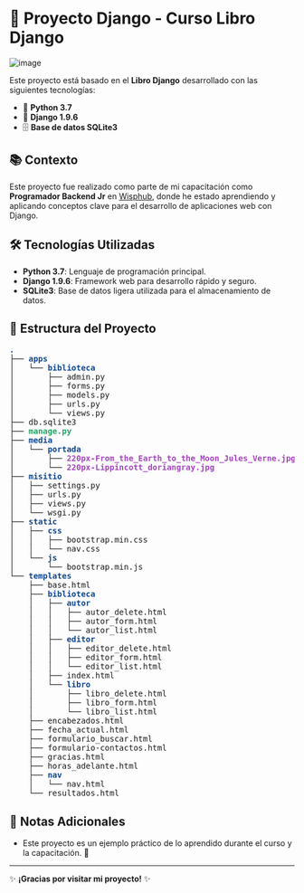 # 🚀 Proyecto Django - Curso Libro Django

![image](https://github.com/user-attachments/assets/3f8c2bf1-c69b-4c4b-9615-a7fba2c90dae)


Este proyecto está basado en el **Libro Django** desarrollado con las siguientes tecnologías:

- 🐍 **Python 3.7**
- 🎸 **Django 1.9.6**
- 🗄️ **Base de datos SQLite3**

## 📚 Contexto

Este proyecto fue realizado como parte de mi capacitación como **Programador Backend Jr** en [Wisphub](https://wisphub.com/), donde he estado aprendiendo y aplicando conceptos clave para el desarrollo de aplicaciones web con Django.

## 🛠️ Tecnologías Utilizadas

- **Python 3.7**: Lenguaje de programación principal.
- **Django 1.9.6**: Framework web para desarrollo rápido y seguro.
- **SQLite3**: Base de datos ligera utilizada para el almacenamiento de datos.

## 📂 Estructura del Proyecto

<pre><font color="#12488B"><b>.</b></font>
├── <font color="#12488B"><b>apps</b></font>
│   └── <font color="#12488B"><b>biblioteca</b></font>
│       ├── admin.py
│       ├── forms.py
│       ├── models.py
│       ├── urls.py
│       └── views.py
├── db.sqlite3
├── <font color="#26A269"><b>manage.py</b></font>
├── <font color="#12488B"><b>media</b></font>
│   └── <font color="#12488B"><b>portada</b></font>
│       ├── <font color="#A347BA"><b>220px-From_the_Earth_to_the_Moon_Jules_Verne.jpg</b></font>
│       └── <font color="#A347BA"><b>220px-Lippincott_doriangray.jpg</b></font>
├── <font color="#12488B"><b>misitio</b></font>
│   ├── settings.py
│   ├── urls.py
│   ├── views.py
│   └── wsgi.py
├── <font color="#12488B"><b>static</b></font>
│   ├── <font color="#12488B"><b>css</b></font>
│   │   ├── bootstrap.min.css
│   │   └── nav.css
│   └── <font color="#12488B"><b>js</b></font>
│       └── bootstrap.min.js
└── <font color="#12488B"><b>templates</b></font>
    ├── base.html
    ├── <font color="#12488B"><b>biblioteca</b></font>
    │   ├── <font color="#12488B"><b>autor</b></font>
    │   │   ├── autor_delete.html
    │   │   ├── autor_form.html
    │   │   └── autor_list.html
    │   ├── <font color="#12488B"><b>editor</b></font>
    │   │   ├── editor_delete.html
    │   │   ├── editor_form.html
    │   │   └── editor_list.html
    │   ├── index.html
    │   └── <font color="#12488B"><b>libro</b></font>
    │       ├── libro_delete.html
    │       ├── libro_form.html
    │       └── libro_list.html
    ├── encabezados.html
    ├── fecha_actual.html
    ├── formulario_buscar.html
    ├── formulario-contactos.html
    ├── gracias.html
    ├── horas_adelante.html
    ├── <font color="#12488B"><b>nav</b></font>
    │   └── nav.html
    └── resultados.html</pre>

## 📝 Notas Adicionales

- Este proyecto es un ejemplo práctico de lo aprendido durante el curso y la capacitación. 🚧

---

✨ **¡Gracias por visitar mi proyecto!** ✨

